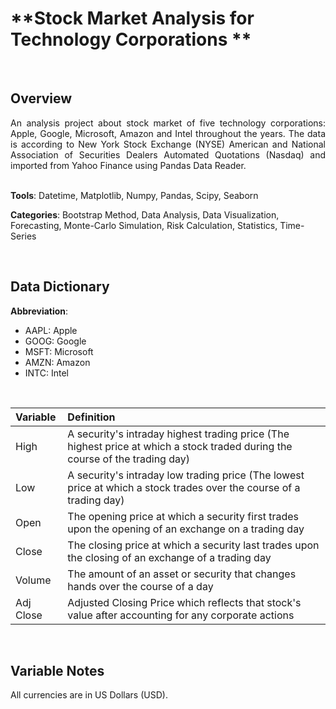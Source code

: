 # **Stock Market Analysis for Technology Corporations **

<br>

## Overview

<div style="text-align: justify"> 
    An analysis project about stock market of five technology corporations: Apple, Google, Microsoft, Amazon and Intel throughout the years. The data is according to New York Stock Exchange (NYSE) American and National Association of Securities Dealers Automated Quotations (Nasdaq) and imported from Yahoo Finance using Pandas Data Reader. 
</div>

<br>

**Tools**: Datetime, Matplotlib, Numpy, Pandas, Scipy, Seaborn

**Categories**: Bootstrap Method, Data Analysis, Data Visualization, Forecasting, Monte-Carlo Simulation, Risk Calculation, Statistics, Time-Series

<br>

## Data Dictionary

**Abbreviation**:

- AAPL: Apple
- GOOG: Google
- MSFT: Microsoft
- AMZN: Amazon
- INTC: Intel

<br>

| Variable  | Definition                                                   |
| :-------- | :----------------------------------------------------------- |
| High      | A security's intraday highest trading price (The highest price at which a stock traded during the course of the trading day) |
| Low       | A security's intraday low trading price (The lowest price at which a stock trades over the course of a trading day) |
| Open      | The opening price at which a security first trades upon the opening of an exchange on a trading day |
| Close     | The closing price at which a security last trades upon the closing of an exchange of a trading day |
| Volume    | The amount of an asset or security that changes hands over the course of a day |
| Adj Close | Adjusted Closing Price which reflects that stock's value after accounting for any corporate actions |

<br>

## Variable Notes

All currencies are in US Dollars (USD).

<br>



